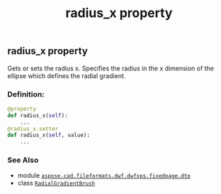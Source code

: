 ﻿---
title: radius_x property
second_title: Aspose.CAD for Python via .NET API References
description: 
type: docs
weight: 100
url: /python-net/aspose.cad.fileformats.dwf.dwfxps.fixedpage.dto/radialgradientbrush/radius_x/
is_root: false
---

## radius_x property


Gets or sets the radius x.
Specifies the radius in the x dimension of the ellipse which defines the radial gradient.
### Definition:
```python
@property
def radius_x(self):
    ...
@radius_x.setter
def radius_x(self, value):
    ...
```

### See Also
* module [`aspose.cad.fileformats.dwf.dwfxps.fixedpage.dto`](../../)
* class [`RadialGradientBrush`](/cad/python-net/aspose.cad.fileformats.dwf.dwfxps.fixedpage.dto/radialgradientbrush)
